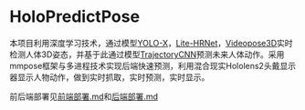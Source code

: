 # HoloPredictPose

本项目利用深度学习技术，通过模型[YOLO-X](https://github.com/Megvii-BaseDetection/YOLOX)，[Lite-HRNet](https://github.com/HRNet/Lite-HRNet)，[Videopose3D](https://github.com/facebookresearch/VideoPose3D)实时检测人体3D姿态，并基于此通过模型[TrajectoryCNN](https://github.com/lily2lab/TrajectoryCNN)预测未来人体动作。采用mmpose框架与多进程技术实现后端快速预测，利用混合现实Hololens2头戴显示器显示人物动作，做到实时抓取，实时预测，实时显示。

前后端部署见[前端部署.md](https://github.com/sinkers-lan/HoloPredictPose/blob/main/%E5%89%8D%E7%AB%AF%E6%BA%90%E7%A0%81/%E5%89%8D%E7%AB%AF%E9%83%A8%E7%BD%B2.md)和[后端部署.md](https://github.com/sinkers-lan/HoloPredictPose/blob/main/%E5%90%8E%E7%AB%AF%E6%BA%90%E7%A0%81/%E5%90%8E%E7%AB%AF%E9%83%A8%E7%BD%B2.md)


